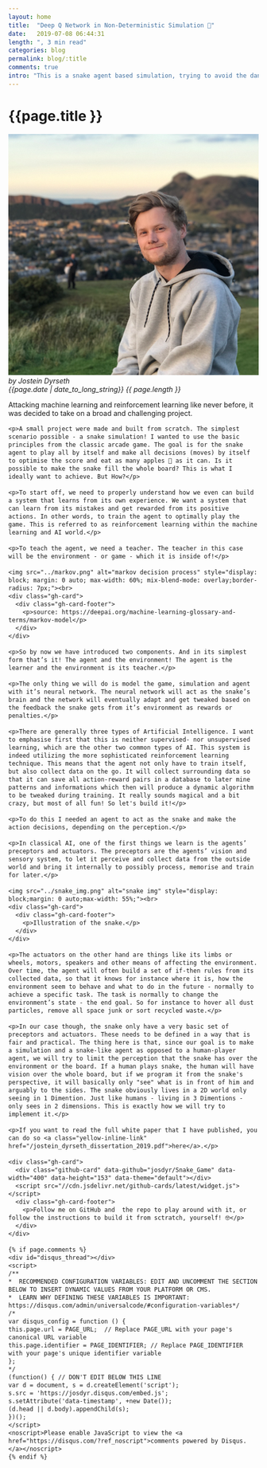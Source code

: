 ```yaml
---
layout: home
title:  "Deep Q Network in Non-Deterministic Simulation 🐍"
date:   2019-07-08 06:44:31
length: ", 3 min read"
categories: blog
permalink: blog/:title
comments: true
intro: "This is a snake agent based simulation, trying to avoid the dangers of colliding into itself or the walls while trying to get the highest possible score from eating apples."
---
```

<div class="container">
  <div class="blog-entry">
    <div id="jumbotrone">
      <h1>{{page.title }}</h1>
      <div class="blog-metadata">
        <div class="portrait">
          <img id="min-portrait" src="../IMG_1193.png" alt="">
        </div>
        <div class="blog-metadata-text">
          <i>by Jostein Dyrseth</i><br>
          <i>{{page.date | date_to_long_string}}</i>
          <i>{{ page.length }}</i>
        </div>
      </div>
    </div>
    <p>Attacking machine learning and reinforcement learning like never before, it was decided to take on a broad and challenging project.</p>

    <p>A small project were made and built from scratch. The simplest scenario possible - a snake simulation! I wanted to use the basic principles from the classic arcade game. The goal is for the snake agent to play all by itself and make all decisions (moves) by itself to optimise the score and eat as many apples 🍎 as it can. Is it possible to make the snake fill the whole board? This is what I ideally want to achieve. But How?</p>

    <p>To start off, we need to properly understand how we even can build a system that learns from its own experience. We want a system that can learn from its mistakes and get rewarded from its positive actions. In other words, to train the agent to optimally play the game. This is referred to as reinforcement learning within the machine learning and AI world.</p>

    <p>To teach the agent, we need a teacher. The teacher in this case will be the environment - or game - which it is inside of!</p>

    <img src="../markov.png" alt="markov decision process" style="display: block; margin: 0 auto; max-width: 60%; mix-blend-mode: overlay;border-radius: 7px;"><br>
    <div class="gh-card">
      <div class="gh-card-footer">
        <p>source: https://deepai.org/machine-learning-glossary-and-terms/markov-model</p>
      </div>
    </div>

    <p>So by now we have introduced two components. And in its simplest form that’s it! The agent and the environment! The agent is the learner and the environment is its teacher.</p>

    <p>The only thing we will do is model the game, simulation and agent with it’s neural network. The neural network will act as the snake’s brain and the network will eventually adapt and get tweaked based on the feedback the snake gets from it’s environment as rewards or penalties.</p>

    <p>There are generally three types of Artificial Intelligence. I want to emphasise first that this is neither supervised- nor unsupervised learning, which are the other two common types of AI. This system is indeed utilizing the more sophisticated reinforcement learning technique. This means that the agent not only have to train itself, but also collect data on the go. It will collect surrounding data so that it can save all action-reward pairs in a database to later mine patterns and informations which then will produce a dynamic algorithm to be tweaked during training. It really sounds magical and a bit crazy, but most of all fun! So let's build it!</p>

    <p>To do this I needed an agent to act as the snake and make the action decisions, depending on the perception.</p>

    <p>In classical AI, one of the first things we learn is the agents’ preceptors and actuators. The preceptors are the agents’ vision and sensory system, to let it perceive and collect data from the outside world and bring it internally to possibly process, memorise and train for later.</p>

    <img src="../snake_img.png" alt="snake img" style="display: block;margin: 0 auto;max-width: 55%;"><br>
    <div class="gh-card">
      <div class="gh-card-footer">
        <p>Illustration of the snake.</p>
      </div>
    </div>

    <p>The actuators on the other hand are things like its limbs or wheels, motors, speakers and other means of affecting the environment. Over time, the agent will often build a set of if-then rules from its collected data, so that it knows for instance where it is, how the environment seem to behave and what to do in the future - normally to achieve a specific task. The task is normally to change the environment’s state - the end goal. So for instance to hover all dust particles, remove all space junk or sort recycled waste.</p>

    <p>In our case though, the snake only have a very basic set of preceptors and actuators. These needs to be defined in a way that is fair and practical. The thing here is that, since our goal is to make a simulation and a snake-like agent as opposed to a human-player agent, we will try to limit the perception that the snake has over the environment or the board. If a human plays snake, the human will have vision over the whole board, but if we program it from the snake's perspective, it will basically only "see" what is in front of him and arguably to the sides. The snake obviously lives in a 2D world only seeing in 1 Dimention. Just like humans - living in 3 Dimentions - only sees in 2 dimensions. This is exactly how we will try to implement it.</p>

    <p>If you want to read the full white paper that I have published, you can do so <a class="yellow-inline-link" href="/jostein_dyrseth_dissertation_2019.pdf">here</a>.</p>

    <div class="gh-card">
      <div class="github-card" data-github="josdyr/Snake_Game" data-width="400" data-height="153" data-theme="default"></div>
      <script src="//cdn.jsdelivr.net/github-cards/latest/widget.js"></script>
      <div class="gh-card-footer">
        <p>Follow me on GitHub and  the repo to play around with it, or follow the instructions to build it from sctratch, yourself! 🤓</p>
      </div>
    </div>

    {% if page.comments %}
    <div id="disqus_thread"></div>
    <script>
    /**
    *  RECOMMENDED CONFIGURATION VARIABLES: EDIT AND UNCOMMENT THE SECTION BELOW TO INSERT DYNAMIC VALUES FROM YOUR PLATFORM OR CMS.
    *  LEARN WHY DEFINING THESE VARIABLES IS IMPORTANT: https://disqus.com/admin/universalcode/#configuration-variables*/
    /*
    var disqus_config = function () {
    this.page.url = PAGE_URL;  // Replace PAGE_URL with your page's canonical URL variable
    this.page.identifier = PAGE_IDENTIFIER; // Replace PAGE_IDENTIFIER with your page's unique identifier variable
    };
    */
    (function() { // DON'T EDIT BELOW THIS LINE
    var d = document, s = d.createElement('script');
    s.src = 'https://josdyr.disqus.com/embed.js';
    s.setAttribute('data-timestamp', +new Date());
    (d.head || d.body).appendChild(s);
    })();
    </script>
    <noscript>Please enable JavaScript to view the <a href="https://disqus.com/?ref_noscript">comments powered by Disqus.</a></noscript>
    {% endif %}
  </div>
</div>
